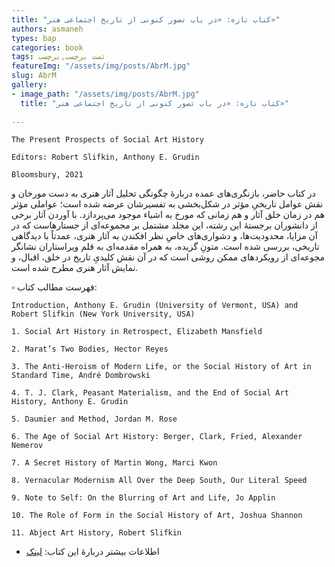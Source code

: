 ```yaml
--- 
title: "کتاب تازه: «در باب تصور کنونی از تاریخ اجتماعی هنر»" 
authors: asmaneh 
types: bap 
categories: book 
tags: تست برچسب,برچسب 
featureImg: "/assets/img/posts/AbrM.jpg" 
slug: AbrM 
gallery: 
- image_path: "/assets/img/posts/AbrM.jpg" 
  title: "کتاب تازه: «در باب تصور کنونی از تاریخ اجتماعی هنر»" 
 
--- 
```

`The Present Prospects of Social Art History`

`Editors: Robert Slifkin, Anthony E. Grudin`

`Bloomsbury, 2021`

در کتاب حاضر، بازنگری‌های عمده‌ دربارۀ چگونگی تحلیل آثار هنری به دست مورخان و نقش عوامل تاریخیِ مؤثر در شکل‌بخشی به تفسیرشان عرضه شده است؛ عواملی مؤثر هم در زمان خلق آثار و هم زمانی که مورخ به اشیاء موجود می‌پردازد. با آوردن آثار برخی از دانشوران برجستۀ این رشته، این مجلد مشتمل بر مجموعه‌ای از جستارهاست که در آن مزایا، محدودیت‌ها، و دشواری‌های خاصِ نظر افکندن به آثار هنری، عمدتاً با دیدگاهی تاریخی، بررسی شده است. متونِ گزیده، به همراه مقدمه‌ای به قلم ویراستاران نشانگر مجوعه‌ای از رویکردهای ممکن روشی است که در آن نقش کلیدیِ تاریخ در خلق، اقبال، و نمایش آثار هنری مطرح شده است.

▫️ فهرست مطالب کتاب:

`Introduction, Anthony E. Grudin (University of Vermont, USA) and Robert Slifkin (New York University, USA)`

`1. Social Art History in Retrospect, Elizabeth Mansfield`

`2. Marat’s Two Bodies, Hector Reyes`

`3. The Anti-Heroism of Modern Life, or the Social History of Art in Standard Time, André Dombrowski`

`4. T. J. Clark, Peasant Materialism, and the End of Social Art History, Anthony E. Grudin`

`5. Daumier and Method, Jordan M. Rose`

`6. The Age of Social Art History: Berger, Clark, Fried, Alexander Nemerov`

`7. A Secret History of Martin Wong, Marci Kwon`

`8. Vernacular Modernism All Over the Deep South, Our Literal Speed`

`9. Note to Self: On the Blurring of Art and Life, Jo Applin`

`10. The Role of Form in the Social History of Art, Joshua Shannon`

`11. Abject Art History, Robert Slifkin`

- اطلاعات بیشتر دربارۀ این کتاب: [لینک](https://www.bloomsbury.com/uk/the-present-prospects-of-social-art-history-9781501341564/)


